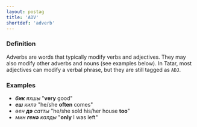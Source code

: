 ```yaml
---
layout: postag
title: 'ADV'
shortdef: 'adverb'
---
```


### Definition

Adverbs are words that typically modify verbs and adjectives. 
They may also modify other adverbs and nouns (see examples below).
In Tatar, most adjectives can modify a verbal phrase, but they are still tagged as `ADJ`.

### Examples

- _<b>бик</b> яхшы_ "<b>very</b> good"
- _<b>еш</b> килә_ "he/she <b>often</b> comes"
- _өен <b>дә</b> сатты_ "he/she sold his/her house <b>too</b>"
- _мин <b>генә</b> калды_ "<b>only</b> I was left"
<!-- Interlanguage links updated St lis 3 20:58:08 CET 2021 -->
